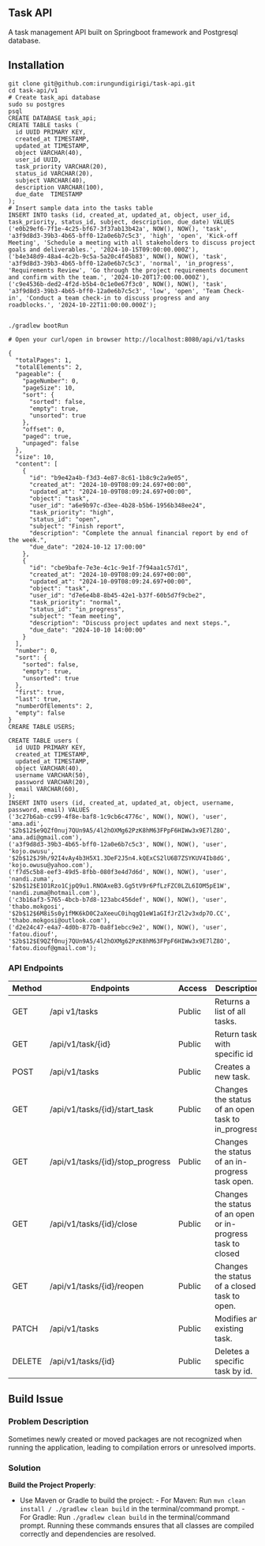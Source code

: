 ## Task API

A task management API built on Springboot framework and Postgresql database.

## Installation

```
git clone git@github.com:irungundigirigi/task-api.git
cd task-api/v1
# Create task_api database
sudo su postgres
psql
CREATE DATABASE task_api;
CREATE TABLE tasks (
  id UUID PRIMARY KEY,
  created_at TIMESTAMP,
  updated_at TIMESTAMP,
  object VARCHAR(40),
  user_id UUID,
  task_priority VARCHAR(20),
  status_id VARCHAR(20),
  subject VARCHAR(40),
  description VARCHAR(100),
  due_date  TIMESTAMP
);
# Insert sample data into the tasks table
INSERT INTO tasks (id, created_at, updated_at, object, user_id, task_priority, status_id, subject, description, due_date) VALUES
('e0b29ef6-7f1e-4c25-bf67-3f37ab13b42a', NOW(), NOW(), 'task', 'a3f9d8d3-39b3-4b65-bff0-12a0e6b7c5c3', 'high', 'open', 'Kick-off Meeting', 'Schedule a meeting with all stakeholders to discuss project goals and deliverables.', '2024-10-15T09:00:00.000Z'),
('b4e348d9-48a4-4c2b-9c5a-5a20c4f45b83', NOW(), NOW(), 'task', 'a3f9d8d3-39b3-4b65-bff0-12a0e6b7c5c3', 'normal', 'in_progress', 'Requirements Review', 'Go through the project requirements document and confirm with the team.', '2024-10-20T17:00:00.000Z'),
('c9e4536b-ded2-4f2d-b5b4-0c1e0e67f3c0', NOW(), NOW(), 'task', 'a3f9d8d3-39b3-4b65-bff0-12a0e6b7c5c3', 'low', 'open', 'Team Check-in', 'Conduct a team check-in to discuss progress and any roadblocks.', '2024-10-22T11:00:00.000Z');


./gradlew bootRun

# Open your curl/open in browser http://localhost:8080/api/v1/tasks

{
  "totalPages": 1,
  "totalElements": 2,
  "pageable": {
    "pageNumber": 0,
    "pageSize": 10,
    "sort": {
      "sorted": false,
      "empty": true,
      "unsorted": true
    },
    "offset": 0,
    "paged": true,
    "unpaged": false
  },
  "size": 10,
  "content": [
    {
      "id": "b9e42a4b-f3d3-4e87-8c61-1b8c9c2a9e05",
      "created_at": "2024-10-09T08:09:24.697+00:00",
      "updated_at": "2024-10-09T08:09:24.697+00:00",
      "object": "task",
      "user_id": "a6e9b97c-d3ee-4b28-b5b6-1956b348ee24",
      "task_priority": "high",
      "status_id": "open",
      "subject": "Finish report",
      "description": "Complete the annual financial report by end of the week.",
      "due_date": "2024-10-12 17:00:00"
    },
    {
      "id": "cbe9bafe-7e3e-4c1c-9e1f-7f94aa1c57d1",
      "created_at": "2024-10-09T08:09:24.697+00:00",
      "updated_at": "2024-10-09T08:09:24.697+00:00",
      "object": "task",
      "user_id": "d7e6e4b8-8b45-42e1-b37f-60b5d7f9cbe2",
      "task_priority": "normal",
      "status_id": "in_progress",
      "subject": "Team meeting",
      "description": "Discuss project updates and next steps.",
      "due_date": "2024-10-10 14:00:00"
    }
  ],
  "number": 0,
  "sort": {
    "sorted": false,
    "empty": true,
    "unsorted": true
  },
  "first": true,
  "last": true,
  "numberOfElements": 2,
  "empty": false
}
CREARE TABLE USERS;

CREATE TABLE users (
  id UUID PRIMARY KEY,
  created_at TIMESTAMP,
  updated_at TIMESTAMP,
  object VARCHAR(40),
  username VARCHAR(50),
  password VARCHAR(20),
  email VARCHAR(60),
);
INSERT INTO users (id, created_at, updated_at, object, username, password, email) VALUES
('3c27b6ab-cc99-4f8e-baf8-1c9cb6c4776c', NOW(), NOW(), 'user', 'ama.adi', '$2b$12$e9QZf0nuj7QUn9A5/4l2hOXMg62PzK8hM63FPpF6HIWw3x9E7lZ8O', 'ama.adi@gmail.com'),
('a3f9d8d3-39b3-4b65-bff0-12a0e6b7c5c3', NOW(), NOW(), 'user', 'kojo.owusu', '$2b$12$J9h/92I4vAy4b3H5X1.3DeF2J5n4.kQExCS2lU6B7ZSYKUV4Ib8dG', 'kojo.owusu@yahoo.com'),
('f7d5c5b8-eef3-49d5-8fbb-080f3e4d7d6d', NOW(), NOW(), 'user', 'nandi.zuma', '$2b$12$E1O1Rzo1CjpQ9u1.RNOAxeB3.Gg5tV9r6PfLzFZC0LZL6IOM5pE1W', 'nandi.zuma@hotmail.com'),
('c3b16af3-5765-4bcb-b7d8-123abc456def', NOW(), NOW(), 'user', 'thabo.mokgosi', '$2b$12$6M8i5s0y1fMK6kD0C2aXeeuC0ihqgQ1eW1aGIfJrZl2v3xdp7O.CC', 'thabo.mokgosi@outlook.com'),
('d2e24c47-e4a7-4d0b-877b-0a8f1ebcc9e2', NOW(), NOW(), 'user', 'fatou.diouf', '$2b$12$E9QZf0nuj7QUn9A5/4l2hOXMg62PzK8hM63FPpF6HIWw3x9E7lZ8O', 'fatou.diouf@gmail.com');

```

### API Endpoints

| Method | Endpoints                        | Access | Description                                                 |
| ------ | -------------------------------- | ------ | ----------------------------------------------------------- |
| GET    | /api v1/tasks                    | Public | Returns a list of all tasks.                                |
| GET    | /api/v1/task/{id}                | Public | Return task with specific id                                |
| POST   | /api/v1/tasks                    | Public | Creates a new task.                                         |
| GET    | /api/v1/tasks/{id}/start_task    | Public | Changes the status of an open task to in_progress.          |
| GET    | /api/v1/tasks/{id}/stop_progress | Public | Changes the status of an in-progress task open.             |
| GET    | /api/v1/tasks/{id}/close         | Public | Changes the status of an open or in-progress task to closed |
| GET    | /api/v1/tasks/{id}/reopen        | Public | Changes the status of a closed task to open.                |
| PATCH  | /api/v1/tasks                    | Public | Modifies an existing task.                                  |
| DELETE | /api/v1/tasks/{id}               | Public | Deletes a specific task by id.                              |

## Build Issue

### Problem Description

Sometimes newly created or moved packages are not recognized when running the application, leading to compilation errors or unresolved imports.

### Solution

**Build the Project Properly**:

- Use Maven or Gradle to build the project: - For Maven: Run `mvn clean install / ./gradlew clean build` in the terminal/command prompt. - For Gradle: Run `./gradlew clean build` in the terminal/command prompt.
  Running these commands ensures that all classes are compiled correctly and dependencies are resolved.

